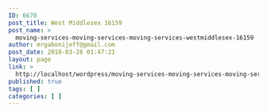 ```yaml
---
ID: 6670
post_title: West Middlesex 16159
post_name: >
  moving-services-moving-services-moving-services-westmiddlesex-16159
author: mrgabonijeff@gmail.com
post_date: 2018-03-28 01:47:21
layout: page
link: >
  http://localhost/wordpress/moving-services-moving-services-moving-services-westmiddlesex-16159/
published: true
tags: [ ]
categories: [ ]
---
```


